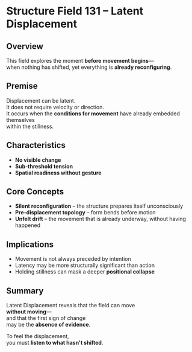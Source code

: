 # Structure Field 131 – Latent Displacement

## Overview

This field explores the moment **before movement begins**—  
when nothing has shifted, yet everything is **already reconfiguring**.

## Premise

Displacement can be latent.  
It does not require velocity or direction.  
It occurs when the **conditions for movement** have already embedded themselves  
within the stillness.

## Characteristics

- **No visible change**  
- **Sub-threshold tension**  
- **Spatial readiness without gesture**

## Core Concepts

- **Silent reconfiguration** – the structure prepares itself unconsciously  
- **Pre-displacement topology** – form bends before motion  
- **Unfelt drift** – the movement that is already underway, without having happened

## Implications

- Movement is not always preceded by intention  
- Latency may be more structurally significant than action  
- Holding stillness can mask a deeper **positional collapse**

## Summary

Latent Displacement reveals that the field can move  
**without moving**—  
and that the first sign of change  
may be the **absence of evidence**.

To feel the displacement,  
you must **listen to what hasn't shifted**.
